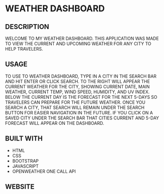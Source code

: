 # WEATHER DASHBOARD

## DESCRIPTION
WELCOME TO MY WEATHER DASHBOARD. THIS APPLICATION WAS MADE TO VIEW THE CURRENT AND UPCOMING WEATHER FOR ANY CITY TO HELP TRAVELERS. 

## USAGE
TO USE TO WEATHER DASHBOARD, TYPE IN A CITY IN THE SEARCH BAR AND HIT ENTER OR CLICK SEARCH. TO THE RIGHT WILL APPEAR THE CURRENT WEATHER FOR THE CITY, SHOWING CURRENT DATE, MAIN WEATHER, CURRENT TEMP, WIND SPEED, HUMIDITY, AND UV INDEX. BELOW THE CURRENT DAY IS THE FORECAST FOR THE NEXT 5-DAYS SO TRAVELERS CAN PREPARE FOR THE FUTURE WEATHER. ONCE YOU SEARCH A CITY, THAT SEARCH WILL REMAIN UNDER THE SEARCH BUTTON FOR EASIER NAVIGATION IN THE FUTURE. IF YOU CLICK ON A SAVED CITY UNDER THE SEARCH BAR THAT CITIES CURRENT AND 5-DAY FORECAST WILL APPEAR ON THE DASHBOARD.

## BUILT WITH
* HTML
* CSS
* BOOTSTRAP
* JAVASCRIPT
* OPENWEATHER ONE CALL API

## WEBSITE
